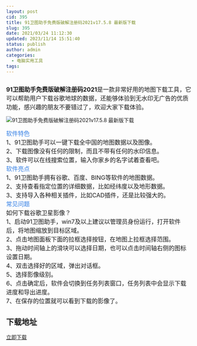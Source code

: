 ```yaml
---
layout: post
cid: 395
title: 91卫图助手免费版破解注册码2021v17.5.8 最新版下载
slug: 395
date: 2021/03/24 11:12:30
updated: 2023/11/14 15:51:40
status: publish
author: admin
categories: 
  - 电脑实用工具
tags: 
---
```



<div alt="潮男心博客 www.cnx0.com">
	<p>
		<span style="font-size:16px;"><img src="https://www.kjsv.com/download/image/2021/03/24/20210324032244_616380.png" alt="" /></span>
	</p>
	<p>
		<span style="font-size:16px;"><strong>91卫图助手免费版破解注册码2021</strong>是一款非常好用的地图下载工具，它可以帮助用户下载谷歌地球的数据，还能够体验到无水印无广告的优质功能，感兴趣的朋友不要错过了，欢迎大家下载体验。</span> 
	</p>
	<p>
		<img src="https://www.kjsv.com/download/image/2021/03/24/20210324032045_370162.jpg" alt="91卫图助手免费版破解注册码2021v17.5.8 最新版下载" title="91卫图助手免费版破解注册码2021v17.5.8 最新版下载" align="" /> 
	</p>
	<p>
		<span style="font-size:16px;color:#337FE5;">软件特色</span><br />
<span style="font-size:16px;">1、91卫图助手可以一键下载全中国的地图数据以及图像。</span><br />
<span style="font-size:16px;">2、下载图像没有任何的限制，而且不带有任何的水印信息。</span><br />
<span style="font-size:16px;">3、软件可以在线搜索位置，输入你家乡的名字试着查看吧。</span><br />
<span style="font-size:16px;color:#337FE5;">软件亮点</span><br />
<span style="font-size:16px;">1、91卫图助手拥有谷歌、百度、BING等软件的地图数据。</span><br />
<span style="font-size:16px;">2、支持查看指定位置的详细数据，比如经纬度以及地形数据。</span><br />
<span style="font-size:16px;">3、支持导入各种相关插件，比如CAD插件，还是比较强大的。</span><br />
<span style="font-size:16px;color:#337FE5;">常见问题</span><br />
<span style="font-size:16px;">如何下载谷歌卫星影像？</span><br />
<span style="font-size:16px;">1、启动91卫图助手，win7及以上建议以管理员身份运行，打开软件后，将地图缩放到目标区域。</span><br />
<span style="font-size:16px;">2、点击地图面板下面的拉框选择按钮，在地图上拉框选择范围。</span><br />
<span style="font-size:16px;">3、拖动时间轴上的滑块可以选择日期，也可以点击时间轴右侧的图标设置日期。</span><br />
<span style="font-size:16px;">4、双击选择好的区域，弹出对话框。</span><br />
<span style="font-size:16px;">5、选择影像级别。</span><br />
<span style="font-size:16px;">6、点击确定后，软件会切换到任务列表窗口，任务列表中会显示下载进度和导出进度。</span><br />
<span style="font-size:16px;">7、在保存的位置就可以看到下载的影像了。</span> 
	</p>
	<h2>
		下载地址
	</h2>
<a target="_block" href="https://xiaok.lanzous.com/idg8tn8wgdc">立即下载</a> 
</div>